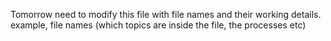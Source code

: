 Tomorrow need to modify this file with file names and their working details.
example, file names (which topics are inside the file, the processes etc)

